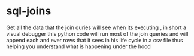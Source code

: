 # sql-joins
Get all the data that the join quries will see when its executing , in short a visual debugger 
this python code will run most of the join queries and will append each and ever rows that it sees in his life cycle in a csv file thus helping you understand 
what is happening under the hood
